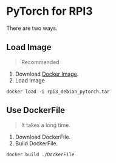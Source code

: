 # PyTorch for RPI3
There are two ways.

## Load Image
> Recommended
1. Download [Docker Image](https://drive.google.com/file/d/1Rju6DxUJTxcobyC6_SPSj_bZ3yxl5vGA/view?usp=sharing).
1. Load Image
```
docker load -i rpi3_debian_pytorch.tar
```

## Use DockerFile
> It takes a long time.
1. Download DockerFile.
1. Build DockerFile.
```
docker build ./DockerFile
```

